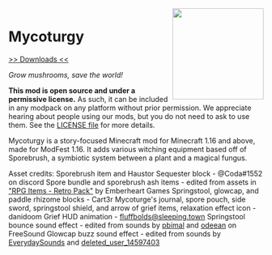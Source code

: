 <img src="icon.png" align="right" width="180px"/>

# Mycoturgy


[>> Downloads <<](https://github.com/Boundarybreaker/Mycoturgy/releases)

*Grow mushrooms, save the world!*

**This mod is open source and under a permissive license.** As such, it can be included in any modpack on any platform without prior permission. We appreciate hearing about people using our mods, but you do not need to ask to use them. See the [LICENSE file](LICENSE) for more details.

Mycoturgy is a story-focused Minecraft mod for Minecraft 1.16 and above, made for ModFest 1.16. It adds various witching equipment based off of Sporebrush, a symbiotic system between a plant and a magical fungus.

Asset credits:
Sporebrush item and Haustor Sequester block - @Coda#1552 on discord
Spore bundle and sporebrush ash items - edited from assets in ["RPG Items - Retro Pack"](https://emberheartgames.itch.io/rpg-items-retro-pack) by Emberheart Games
Springstool, glowcap, and paddle rhizome blocks - Cart3r
Mycoturge's journal, spore pouch, side sword, springstool shield, and arrow of grief items, relaxation effect icon - danidoom
Grief HUD animation - fluffbolds@sleeping.town
Springstool bounce sound effect - edited from sounds by [pbimal](https://freesound.org/people/pbimal/sounds/534111/) and [odeean](https://freesound.org/people/odeean/sounds/139476/) on FreeSound
Glowcap buzz sound effect - edited from sounds by [EverydaySounds](https://freesound.org/people/EverydaySounds/sounds/125064/) and [deleted_user_14597403](https://freesound.org/people/deleted_user_14597403/sounds/678717/)